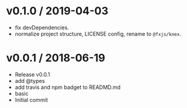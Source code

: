 
v0.1.0 / 2019-04-03
==================

  * fix devDependencies.
  * normalize project structure, LICENSE config, rename to `@fxjs/knex`.

v0.0.1 / 2018-06-19
===================

  * Release v0.0.1
  * add @types
  * add travis and npm badget to READMD.md
  * basic
  * Initial commit
